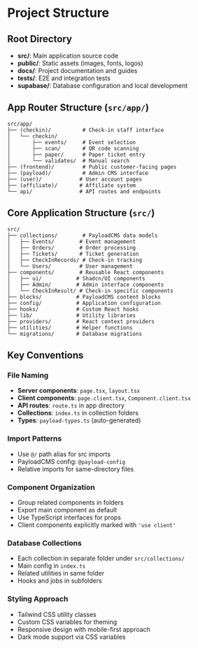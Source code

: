# Project Structure

## Root Directory
- **src/**: Main application source code
- **public/**: Static assets (images, fonts, logos)
- **docs/**: Project documentation and guides
- **tests/**: E2E and integration tests
- **supabase/**: Database configuration and local development

## App Router Structure (`src/app/`)
```
src/app/
├── (checkin)/          # Check-in staff interface
│   └── checkin/
│       ├── events/     # Event selection
│       ├── scan/       # QR code scanning
│       ├── paper/      # Paper ticket entry
│       └── validates/  # Manual search
├── (frontend)/         # Public customer-facing pages
├── (payload)/          # Admin CMS interface
├── (user)/            # User account pages
├── (affiliate)/       # Affiliate system
└── api/               # API routes and endpoints
```

## Core Application Structure (`src/`)
```
src/
├── collections/        # PayloadCMS data models
│   ├── Events/        # Event management
│   ├── Orders/        # Order processing
│   ├── Tickets/       # Ticket generation
│   ├── CheckInRecords/ # Check-in tracking
│   └── Users/         # User management
├── components/        # Reusable React components
│   ├── ui/           # Shadcn/UI components
│   ├── Admin/        # Admin interface components
│   └── CheckInResult/ # Check-in specific components
├── blocks/           # PayloadCMS content blocks
├── config/           # Application configuration
├── hooks/            # Custom React hooks
├── lib/              # Utility libraries
├── providers/        # React context providers
├── utilities/        # Helper functions
└── migrations/       # Database migrations
```

## Key Conventions

### File Naming
- **Server components**: `page.tsx`, `layout.tsx`
- **Client components**: `page.client.tsx`, `Component.client.tsx`
- **API routes**: `route.ts` in app directory
- **Collections**: `index.ts` in collection folders
- **Types**: `payload-types.ts` (auto-generated)

### Import Patterns
- Use `@/` path alias for src imports
- PayloadCMS config: `@payload-config`
- Relative imports for same-directory files

### Component Organization
- Group related components in folders
- Export main component as default
- Use TypeScript interfaces for props
- Client components explicitly marked with `'use client'`

### Database Collections
- Each collection in separate folder under `src/collections/`
- Main config in `index.ts`
- Related utilities in same folder
- Hooks and jobs in subfolders

### Styling Approach
- Tailwind CSS utility classes
- Custom CSS variables for theming
- Responsive design with mobile-first approach
- Dark mode support via CSS variables